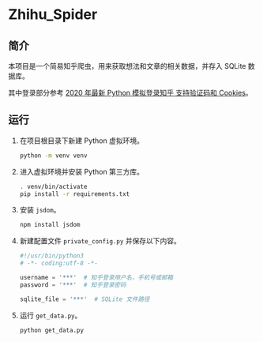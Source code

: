 # Zhihu_Spider

## 简介

本项目是一个简易知乎爬虫，用来获取想法和文章的相关数据，并存入 SQLite 数据库。

其中登录部分参考 [2020 年最新 Python 模拟登录知乎 支持验证码和 Cookies](https://github.com/zkqiang/zhihu-login)。

## 运行

1. 在项目根目录下新建 Python 虚拟环境。

   ```bash
   python -m venv venv
   ```

2. 进入虚拟环境并安装 Python 第三方库。

   ```bash
   . venv/bin/activate
   pip install -r requirements.txt
   ```

3. 安装 `jsdom`。

   ```bash
   npm install jsdom
   ```

4. 新建配置文件 `private_config.py` 并保存以下内容。

   ```python
   #!/usr/bin/python3
   # -*- coding:utf-8 -*-
   
   username = '***'  # 知乎登录用户名，手机号或邮箱
   password = '***'  # 知乎登录密码
   
   sqlite_file = '***'  # SQLite 文件路径
   ```

5. 运行 `get_data.py`。

   ```bash
   python get_data.py
   ```

   

   